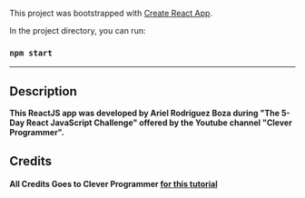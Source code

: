 This project was bootstrapped with [Create React App](https://github.com/facebook/create-react-app).

In the project directory, you can run:

### `npm start`

<hr/>

## Description

<strong>This ReactJS app was developed by Ariel Rodríguez Boza during "The 5-Day React JavaScript Challenge" offered by the Youtube channel "Clever Programmer".</strong>

## Credits

#### All Credits Goes to Clever Programmer <a href='https://www.youtube.com/c/CleverProgrammer'> for this tutorial</a>
